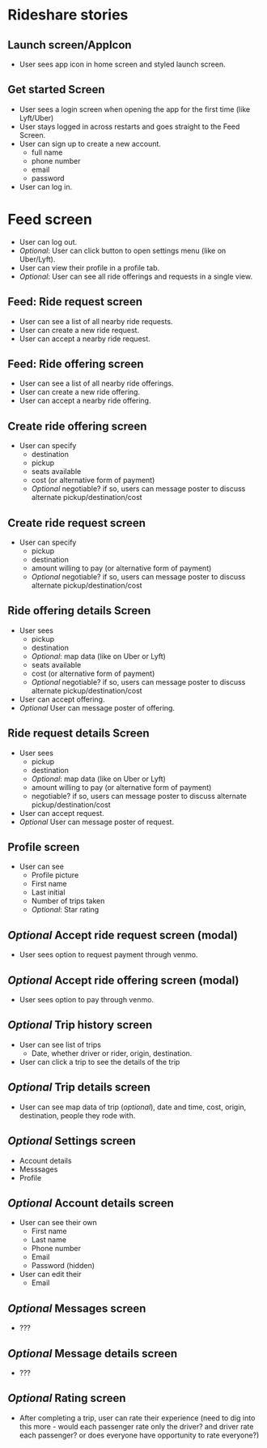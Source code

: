 # Rideshare stories



## Launch screen/AppIcon
- User sees app icon in home screen and styled launch screen.

## Get started Screen
- User sees a login screen when opening the app for the first time (like Lyft/Uber)
- User stays logged in across restarts and goes straight to the Feed Screen.
- User can sign up to create a new account.
    - full name
    - phone number
    - email
    - password
- User can log in.

# Feed screen
- User can log out.
- *Optional*: User can click button to open settings menu (like on Uber/Lyft).
- User can view their profile in a profile tab.
- *Optional*: User can see all ride offerings and requests in a single view.

## Feed: Ride request screen
- User can see a list of all nearby ride requests.
- User can create a new ride request.
- User can accept a nearby ride request.

## Feed: Ride offering screen
- User can see a list of all nearby ride offerings.
- User can create a new ride offering.
- User can accept a nearby ride offering.

## Create ride offering screen
- User can specify
    - destination
    - pickup
    - seats available
    - cost (or alternative form of payment)
    - *Optional* negotiable? if so, users can message poster to discuss alternate pickup/destination/cost

## Create ride request screen
- User can specify
    - pickup
    - destination
    - amount willing to pay (or alternative form of payment)
    - *Optional* negotiable? if so, users can message poster to discuss alternate pickup/destination/cost

## Ride offering details Screen
- User sees
    - pickup
    - destination
    - *Optional*: map data (like on Uber or Lyft)
    - seats available
    - cost (or alternative form of payment)
    - *Optional* negotiable? if so, users can message poster to discuss alternate pickup/destination/cost
- User can accept offering.
- *Optional* User can message poster of offering.

## Ride request details Screen
- User sees
    - pickup
    - destination
    - *Optional*: map data (like on Uber or Lyft)
    - amount willing to pay (or alternative form of payment)
    - negotiable? if so, users can message poster to discuss alternate pickup/destination/cost
- User can accept request.
- *Optional* User can message poster of request.

## Profile screen
- User can see
    - Profile picture
    - First name
    - Last initial
    - Number of trips taken
    - *Optional*: Star rating

## *Optional* Accept ride request screen (modal)
- User sees option to request payment through venmo.

## *Optional* Accept ride offering screen (modal)
- User sees option to pay through venmo.

## *Optional* Trip history screen
- User can see list of trips
    - Date, whether driver or rider, origin, destination.
- User can click a trip to see the details of the trip

## *Optional* Trip details screen
- User can see map data of trip (*optional*), date and time, cost, origin, destination, people they rode with.

## *Optional* Settings screen
- Account details
- Messsages
- Profile

## *Optional* Account details screen
- User can see their own
    - First name
    - Last name
    - Phone number
    - Email
    - Password (hidden)
- User can edit their
    - Email

## *Optional* Messages screen
- ???

## *Optional* Message details screen
- ???

## *Optional* Rating screen
- After completing a trip, user can rate their experience (need to dig into this more - would each passenger rate only the driver? and driver rate each passenger? or does everyone have opportunity to rate everyone?)

